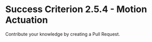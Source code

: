 # Success Criterion 2.5.4 - Motion Actuation

Contribute your knowledge by creating a Pull Request.

